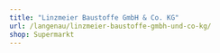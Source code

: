 ```yaml
---
title: "Linzmeier Baustoffe GmbH & Co. KG"
url: /langenau/linzmeier-baustoffe-gmbh-und-co-kg/
shop: Supermarkt
---
```

